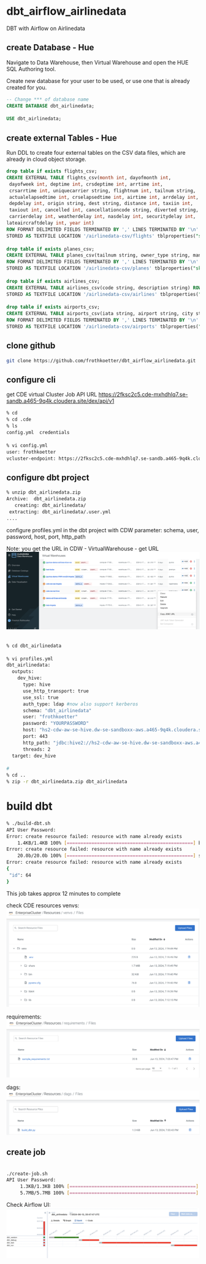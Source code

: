 # dbt_airflow_airlinedata
DBT with Airflow on Airlinedata

## create Database - Hue

Navigate to Data Warehouse, then Virtual Warehouse and open the HUE SQL Authoring tool.

Create new database for your user to be used, or use one that is already created for you.

```sql
-- Change *** of database name
CREATE DATABASE dbt_airlinedata;

USE dbt_airlinedata;
```

## create external Tables - Hue

Run DDL to create four external tables on the CSV data files, which are already in cloud object storage.

```sql
drop table if exists flights_csv;
CREATE EXTERNAL TABLE flights_csv(month int, dayofmonth int,
 dayofweek int, deptime int, crsdeptime int, arrtime int,
 crsarrtime int, uniquecarrier string, flightnum int, tailnum string,
 actualelapsedtime int, crselapsedtime int, airtime int, arrdelay int,
 depdelay int, origin string, dest string, distance int, taxiin int,
 taxiout int, cancelled int, cancellationcode string, diverted string,
 carrierdelay int, weatherdelay int, nasdelay int, securitydelay int,
lateaircraftdelay int, year int)
ROW FORMAT DELIMITED FIELDS TERMINATED BY ',' LINES TERMINATED BY '\n'
STORED AS TEXTFILE LOCATION '/airlinedata-csv/flights' tblproperties("skip.header.line.count"="1");

drop table if exists planes_csv;
CREATE EXTERNAL TABLE planes_csv(tailnum string, owner_type string, manufacturer string, issue_date string, model string, status string, aircraft_type string, engine_type string, year int)
ROW FORMAT DELIMITED FIELDS TERMINATED BY ',' LINES TERMINATED BY '\n'
STORED AS TEXTFILE LOCATION '/airlinedata-csv/planes' tblproperties("skip.header.line.count"="1");

drop table if exists airlines_csv;
CREATE EXTERNAL TABLE airlines_csv(code string, description string) ROW FORMAT DELIMITED FIELDS TERMINATED BY ',' LINES TERMINATED BY '\n'
STORED AS TEXTFILE LOCATION '/airlinedata-csv/airlines' tblproperties("skip.header.line.count"="1");

drop table if exists airports_csv;
CREATE EXTERNAL TABLE airports_csv(iata string, airport string, city string, state string, country string, lat DOUBLE, lon DOUBLE)
ROW FORMAT DELIMITED FIELDS TERMINATED BY ',' LINES TERMINATED BY '\n'
STORED AS TEXTFILE LOCATION '/airlinedata-csv/airports' tblproperties("skip.header.line.count"="1");

```

## clone github

```bash
git clone https://github.com/frothkoetter/dbt_airflow_airlinedata.git
```


## configure cli

get CDE virtual Cluster Job API URL
https://2fksc2c5.cde-mxhdhlq7.se-sandb.a465-9q4k.cloudera.site/dex/api/v1

```bash
% cd
% cd .cde
% ls
config.yml	credentials

% vi config.yml
user: frothkoetter
vcluster-endpoint: https://2fksc2c5.cde-mxhdhlq7.se-sandb.a465-9q4k.cloudera.site/dex/api/v1
```

## configure dbt project

```bash
% unzip dbt_airlinedata.zip
Archive:  dbt_airlinedata.zip
   creating: dbt_airlinedata/
 extracting: dbt_airlinedata/.user.yml  
....
```

configure profiles.yml in the dbt project with CDW parameter: schema, user, password, host, port, http_path

Note: you get the URL in CDW - VirtualWarehouse - get URL
![](images/cdw_url_01.png)

```bash

% cd dbt_airlinedata

% vi profiles.yml
dbt_airlinedata:
  outputs:
    dev_hive:
      type: hive
      use_http_transport: true
      use_ssl: true
      auth_type: ldap #now also support kerberos
      schema: "dbt_airlinedata"
      user: "frothkoetter"
      password: "YOURPASSWORD"
      host: "hs2-cdw-aw-se-hive.dw-se-sandboxx-aws.a465-9q4k.cloudera.site"
      port: 443
      http_path: "jdbc:hive2://hs2-cdw-aw-se-hive.dw-se-sandboxx-aws.a465-9q4k.cloudera.site/default;transportMode=http;httpPath=cliservice;socketTimeout=60;ssl=true;auth=browser;"
      threads: 2
  target: dev_hive

#
% cd ..
% zip -r dbt_airlinedata.zip dbt_airlinedata
```

# build dbt

```bash
% ./build-dbt.sh
API User Password:
Error: create resource failed: resource with name already exists
    1.4KB/1.4KB 100% [==============================================] build_dbt.py
Error: create resource failed: resource with name already exists
    20.0b/20.0b 100% [==============================================] sample_requirements.txt
Error: create resource failed: resource with name already exists
{
 "id": 64
}
```

This job takes approx 12 minutes to complete

check CDE resources
venvs:
![](images/resources_venvs.png)

requirements:
![](images/resources_requirements.png)

dags:
![](images/resources_dags_01.png)

## create job

```bash

./create-job.sh
API User Password:
     1.3KB/1.3KB 100% [==============================================] dbt_airlinedata.py
     5.7MB/5.7MB 100% [==============================================] dbt_airlinedata.zip
```

Check Airflow UI:
![](images/airflow_task_03.png)

